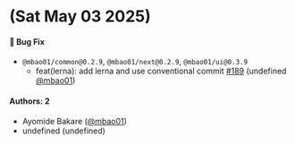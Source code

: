 # (Sat May 03 2025)

#### 🐛 Bug Fix

- `@mbao01/common@0.2.9`, `@mbao01/next@0.2.9`, `@mbao01/ui@0.3.9`
  - feat(lerna): add lerna and use conventional commit [#189](https://github.com/mbao01/mbao01/pull/189) (undefined [@mbao01](https://github.com/mbao01))

#### Authors: 2

- Ayomide Bakare ([@mbao01](https://github.com/mbao01))
- undefined (undefined)

